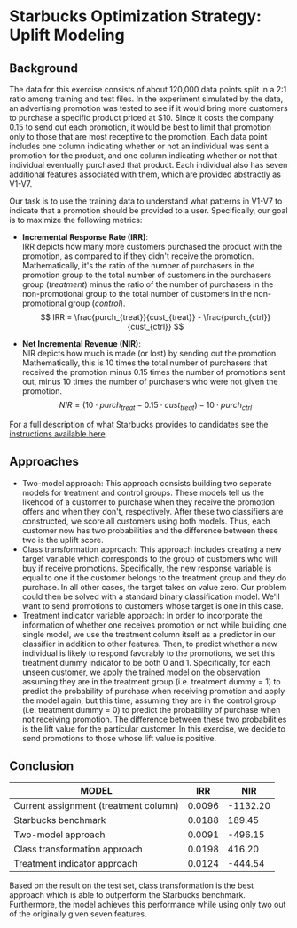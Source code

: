 # Starbucks Optimization Strategy: Uplift Modeling 
 
## Background
The data for this exercise consists of about 120,000 data points split in a 2:1 ratio among training and test files. 
In the experiment simulated by the data, an advertising promotion was tested to see if it would bring more customers to 
purchase a specific product priced at $10. Since it costs the company 0.15 to send out each promotion, it would be best 
to limit that promotion only to those that are most receptive to the promotion. Each data point includes one column 
indicating whether or not an individual was sent a promotion for the product, and one column indicating whether or not 
that individual eventually purchased that product. Each individual also has seven additional features associated with 
them, which are provided abstractly as V1-V7.

Our task is to use the training data to understand what patterns in V1-V7 to indicate that a promotion should be 
provided to a user. Specifically, our goal is to maximize the following metrics:

- **Incremental Response Rate (IRR)**:   
IRR depicts how many more customers purchased the product with the promotion, as compared to if they didn't receive the 
promotion. Mathematically, it's the ratio of the number of purchasers in the promotion group to the total number of 
customers in the purchasers group (_treatment_) minus the ratio of the number of purchasers in the non-promotional group 
to the total number of customers in the non-promotional group (_control_).    
$$ IRR = \frac{purch_{treat}}{cust_{treat}} - \frac{purch_{ctrl}}{cust_{ctrl}} $$

- **Net Incremental Revenue (NIR)**:  
NIR depicts how much is made (or lost) by sending out the promotion. Mathematically, this is 10 times the total number 
of purchasers that received the promotion minus 0.15 times the number of promotions sent out, minus 10 times the number 
of purchasers who were not given the promotion.  
$$ NIR = (10\cdot purch_{treat} - 0.15 \cdot cust_{treat}) - 10 \cdot purch_{ctrl}$$

For a full description of what Starbucks provides to candidates see the [instructions available here](https://drive.google.com/open?id=18klca9Sef1Rs6q8DW4l7o349r8B70qXM).

## Approaches
- Two-model approach: This approach consists building two seperate models for treatment and control groups. 
These models tell us the likehood of a customer to purchase when they receive the promotion offers and when they don't, 
respectively. After these two classifiers are constructed, we score all customers using both models. Thus, each customer 
now has two probabilities and the difference between these two is the uplift score.   
- Class transformation approach: This approach includes creating a new target variable which corresponds to the 
group of customers who will buy if receive promotions. Specifically, the new response variable is equal to one if the 
customer belongs to the treatment group and they do purchase. In all other cases, the target takes on value zero. 
Our problem could then be solved with a standard binary classification model. We'll want to send promotions to customers 
whose target is one in this case.  
- Treatment indicator variable approach: In order to incorporate the information of whether one receives promotion or 
not while building one single model, we use the treatment column itself as a predictor in our classifier in addition 
to other features. Then, to predict whether a new individual is likely to respond favorably to the promotions, we set this 
treatment dummy indicator to be both 0 and 1. Specifically, for each unseen customer, we apply the trained model on the 
observation assuming they are in the treatment group (i.e. treatment dummy = 1) to predict the probability of purchase 
when receiving promotion and apply the model again, but this time, assuming they are in the control group 
(i.e. treatment dummy = 0) to predict the probability of purchase when not receiving promotion. The difference between 
these two probabilities is the lift value for the particular customer. In this exercise, we decide to send promotions to 
those whose lift value is positive. 

## Conclusion
| MODEL                                  | IRR    | NIR      |
|----------------------------------------|--------|----------|
| Current assignment (treatment column)  | 0.0096 | -1132.20 |
| Starbucks benchmark                    | 0.0188 | 189.45   |
| Two-model approach                     | 0.0091 | -496.15  |
| Class transformation approach          | 0.0198 | 416.20   |
| Treatment indicator approach           | 0.0124 | -444.54  |

Based on the result on the test set, class transformation is the best approach which is able to outperform the 
Starbucks benchmark. Furthermore, the model achieves this performance while using only two out of the originally 
given seven features.



